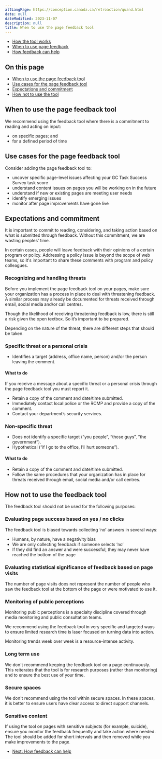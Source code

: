 ```yaml
---
altLangPage: https://conception.canada.ca/retroaction/quand.html
date: null
dateModified: 2023-11-07
description: null
title: When to use the page feedback tool
---
```


<div class="gc-stp-stp">
  <div class="row">
  <ul class="toc lst-spcd col-md-12">
    <li class="col-md-4 col-sm-6"><a class="list-group-item " href="about-page-feedback.html">How the tool works</a></li>
    <li class="col-md-4 col-sm-6"><a class="list-group-item active" href="when.html">When to use page feedback</a></li>
    <li class="col-md-4 col-sm-6"><a class="list-group-item" href="benefits.html">How feedback can help</a></li>
  </ul>
  </div>
</div>

## On this page

* [When to use the page feedback tool](#when-to-use-the-page-feedback-tool)
* [Use cases for the page feedback tool](#use-cases-for-the-page-feedback-tool)
* [Expectations and commitment](#expectations-and-commitment)
* [How not to use the tool](#how-not-to-use-the-feedback-tool)


## When to use the page feedback tool
We recommend using the feedback tool where there is a commitment to reading and acting on input:

* on specific pages; and
* for a defined period of time


## Use cases for the page feedback tool

Consider adding the page feedback tool to:

* uncover specific page-level issues affecting your GC Task Success Survey task score
* understand content issues on pages you will be working on in the future
* understand if new or existing pages are meeting user needs
* identify emerging issues
* monitor after page improvements have gone live



## Expectations and commitment

It is important to commit to reading, considering, and taking action based on what is submitted through feedback. Without this commitment, we are wasting peoples’ time.

In certain cases, people will leave feedback with their opinions of a certain program or policy. Addressing a policy issue is beyond the scope of web teams, so it's important to share these comments with program and policy colleagues.

### Recognizing and handling threats
Before you implement the page feedback tool on your pages, make sure your organization has a process in place to deal with threatening feedback. A similar process may already be documented for threats received through email, social media and/or call centres.

Though the likelihood of receiving threatening feedback is low, there is still a risk given the open textbox. So it’s important to be prepared.

Depending on the nature of the threat, there are different steps that should be taken.



### Specific threat or a personal crisis
* Identifies a target (address, office name, person) and/or the person leaving the comment.

#### What to do

If you receive a message about a specific threat or a personal crisis through the page feedback tool you must report it.
* Retain a copy of the comment and date/time submitted.
* Immediately contact local police or the RCMP and provide a copy of the comment.
* Contact your department’s security services.

### Non-specific threat
* Does not identify a specific target (“you people”, “those guys”, “the government”).
* Hypothetical (“if I go to the office, I’ll hurt someone”).

#### What to do

* Retain a copy of the comment and date/time submitted.
* Follow the same procedures that your organization has in place for threats received through email, social media and/or call centres.


## How not to use the feedback tool

The feedback tool should not be used for the following purposes:

### Evaluating page success based on yes / no clicks

The feedback tool is biased towards collecting ‘no’ answers in several ways:

* Humans, by nature, have a negativity bias
* We are only collecting feedback if someone selects ‘no’
* If they did find an answer and were successful, they may never have reached the bottom of the page

### Evaluating statistical significance of feedback based on page visits

The number of page visits does not represent the number of people who saw the feedback tool at the bottom of the page or were motivated to use it.

### Monitoring of public perceptions

Monitoring public perceptions is a specialty discipline covered through media monitoring and public consultation teams.

We recommend using the feedback tool in very specific and targeted ways to ensure limited research time is laser focused on turning data into action.

Monitoring trends week over week is a resource-intense activity.

### Long term use

We don't recommend keeping the feedback tool on a page continuously. This reiterates that the tool is for research purposes (rather than monitoring) and to ensure the best use of your time.

### Secure spaces

We don't recommend using the tool within secure spaces. In these spaces, it is better to ensure users have clear access to direct support channels.

### Sensitive content

If using the tool on pages with sensitive subjects (for example, suicide), ensure you monitor the feedback frequently and take action where needed. The tool should be added for short intervals and then removed while you make improvements to the page.


<nav role="navigation" class="mrgn-bttm-lg">
  <ul class="pager">
    <li class="next"><a href="benefits.html" rel="next">Next: How feedback can help</a></li>
  </ul>
</nav>
